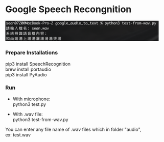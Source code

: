 # Google Speech Recongnition
<p align="left"><img width="480" src="./test-from-wav.png"></p>

### Prepare Installations
pip3 install SpeechRecognition<br/>
brew install portaudio<br/>
pip3 install PyAudio<br/>

### Run
- With microphone:<br/>
python3 test.py<br/>

- With .wav file:<br/>
python3 test-from-wav.py<br/>

You can enter any file name of .wav files which in folder "audio",<br/>
ex: test.wav
